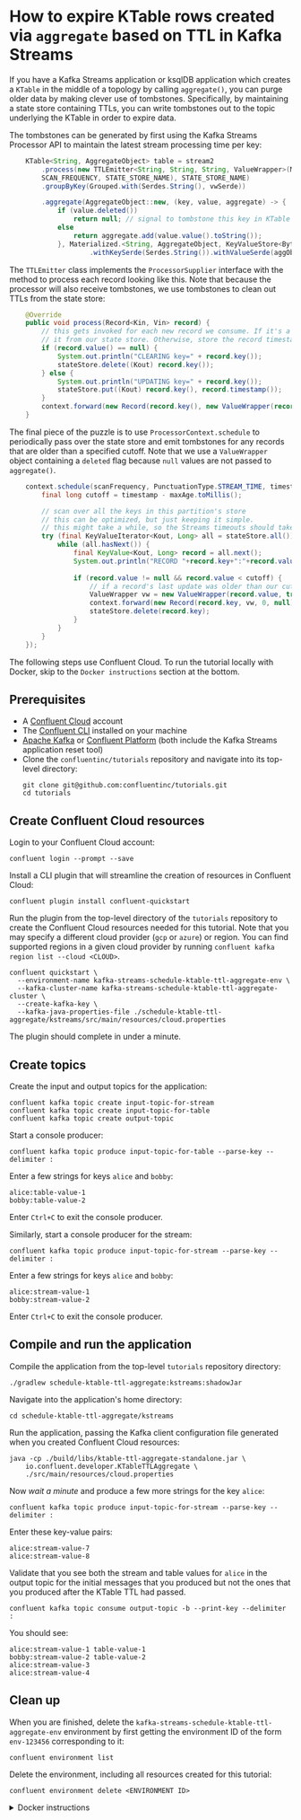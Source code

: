 <!-- title: How to expire KTable rows created via `aggregate` based on TTL in Kafka Streams -->
<!-- description: In this tutorial, learn how to expire KTable rows created via `aggregate` based on TTL in Kafka Streams, with step-by-step instructions and supporting code. -->

# How to expire KTable rows created via `aggregate` based on TTL in Kafka Streams

If you have a Kafka Streams application or ksqlDB application which creates a `KTable` in the middle of a topology by calling `aggregate()`, you can purge older data by making clever use of tombstones. Specifically, by maintaining a state store containing TTLs, you can write tombstones out to the topic underlying the KTable in order to expire data.

The tombstones can be generated by first using the Kafka Streams Processor API to maintain the latest stream processing time per key:

```java
    KTable<String, AggregateObject> table = stream2
        .process(new TTLEmitter<String, String, String, ValueWrapper>(MAX_AGE,
        SCAN_FREQUENCY, STATE_STORE_NAME), STATE_STORE_NAME)
        .groupByKey(Grouped.with(Serdes.String(), vwSerde))

        .aggregate(AggregateObject::new, (key, value, aggregate) -> {
            if (value.deleted())
                return null; // signal to tombstone this key in KTable
            else
                return aggregate.add(value.value().toString());
            }, Materialized.<String, AggregateObject, KeyValueStore<Bytes, byte[]>>as("eventstore")
                    .withKeySerde(Serdes.String()).withValueSerde(aggObjectSerde));
```

The `TTLEmitter` class implements the `ProcessorSupplier` interface with the method to process each record looking like this. Note that because the processor will also receive tombstones, we use tombstones to clean out TTLs from the state store:

```java
    @Override
    public void process(Record<Kin, Vin> record) {
        // this gets invoked for each new record we consume. If it's a tombstone, delete
        // it from our state store. Otherwise, store the record timestamp.
        if (record.value() == null) {
            System.out.println("CLEARING key=" + record.key());
            stateStore.delete((Kout) record.key());
        } else {
            System.out.println("UPDATING key=" + record.key());
            stateStore.put((Kout) record.key(), record.timestamp());
        }
        context.forward(new Record(record.key(), new ValueWrapper(record.value(), false), record.timestamp()));
    }
```

The final piece of the puzzle is to use `ProcessorContext.schedule` to periodically pass over the state store and emit tombstones for any records that are older than a specified cutoff. Note that we use a `ValueWrapper` object containing a `deleted` flag because `null` values are not passed to `aggregate()`.

```java
    context.schedule(scanFrequency, PunctuationType.STREAM_TIME, timestamp -> {
        final long cutoff = timestamp - maxAge.toMillis();

        // scan over all the keys in this partition's store
        // this can be optimized, but just keeping it simple.
        // this might take a while, so the Streams timeouts should take this into account
        try (final KeyValueIterator<Kout, Long> all = stateStore.all()) {
            while (all.hasNext()) {
                final KeyValue<Kout, Long> record = all.next();
                System.out.println("RECORD "+record.key+":"+record.value);
    
                if (record.value != null && record.value < cutoff) {
                    // if a record's last update was older than our cutoff, emit a tombstone.
                    ValueWrapper vw = new ValueWrapper(record.value, true);
                    context.forward(new Record(record.key, vw, 0, null));
                    stateStore.delete(record.key);
                }
            }
        }
    });
```

The following steps use Confluent Cloud. To run the tutorial locally with Docker, skip to the `Docker instructions` section at the bottom.

## Prerequisites

* A [Confluent Cloud](https://confluent.cloud/signup) account
* The [Confluent CLI](https://docs.confluent.io/confluent-cli/current/install.html) installed on your machine
* [Apache Kafka](https://kafka.apache.org/downloads) or [Confluent Platform](https://docs.confluent.io/platform/current/installation/installing_cp/zip-tar.html) (both include the Kafka Streams application reset tool)
* Clone the `confluentinc/tutorials` repository and navigate into its top-level directory:
  ```shell
  git clone git@github.com:confluentinc/tutorials.git
  cd tutorials
  ```

## Create Confluent Cloud resources

Login to your Confluent Cloud account:

```shell
confluent login --prompt --save
```

Install a CLI plugin that will streamline the creation of resources in Confluent Cloud:

```shell
confluent plugin install confluent-quickstart
```

Run the plugin from the top-level directory of the `tutorials` repository to create the Confluent Cloud resources needed for this tutorial. Note that you may specify a different cloud provider (`gcp` or `azure`) or region. You can find supported regions in a given cloud provider by running `confluent kafka region list --cloud <CLOUD>`.

```shell
confluent quickstart \
  --environment-name kafka-streams-schedule-ktable-ttl-aggregate-env \
  --kafka-cluster-name kafka-streams-schedule-ktable-ttl-aggregate-cluster \
  --create-kafka-key \
  --kafka-java-properties-file ./schedule-ktable-ttl-aggregate/kstreams/src/main/resources/cloud.properties
```

The plugin should complete in under a minute.

## Create topics

Create the input and output topics for the application:

```shell
confluent kafka topic create input-topic-for-stream
confluent kafka topic create input-topic-for-table
confluent kafka topic create output-topic
```

Start a console producer:

```shell
confluent kafka topic produce input-topic-for-table --parse-key --delimiter :
```

Enter a few strings for keys `alice` and `bobby`:

```plaintext
alice:table-value-1
bobby:table-value-2
```

Enter `Ctrl+C` to exit the console producer.

Similarly, start a console producer for the stream:

```shell
confluent kafka topic produce input-topic-for-stream --parse-key --delimiter :
```

Enter a few strings for keys `alice` and `bobby`:

```plaintext
alice:stream-value-1
bobby:stream-value-2
```

Enter `Ctrl+C` to exit the console producer.

## Compile and run the application

Compile the application from the top-level `tutorials` repository directory:

```shell
./gradlew schedule-ktable-ttl-aggregate:kstreams:shadowJar
```

Navigate into the application's home directory:

```shell
cd schedule-ktable-ttl-aggregate/kstreams
```

Run the application, passing the Kafka client configuration file generated when you created Confluent Cloud resources:

```shell
java -cp ./build/libs/ktable-ttl-aggregate-standalone.jar \
    io.confluent.developer.KTableTTLAggregate \
    ./src/main/resources/cloud.properties
```

Now *wait a minute* and produce a few more strings for the key `alice`:

```shell
confluent kafka topic produce input-topic-for-stream --parse-key --delimiter :
```

Enter these key-value pairs:

```plaintext
alice:stream-value-7
alice:stream-value-8
```

Validate that you see both the stream and table values for `alice` in the output topic for the initial messages that you produced but not the ones that you produced after the KTable TTL had passed.

```shell
confluent kafka topic consume output-topic -b --print-key --delimiter :
```

You should see:

```shell
alice:stream-value-1 table-value-1
bobby:stream-value-2 table-value-2
alice:stream-value-3
alice:stream-value-4
```

## Clean up

When you are finished, delete the `kafka-streams-schedule-ktable-ttl-aggregate-env` environment by first getting the environment ID of the form `env-123456` corresponding to it:

```shell
confluent environment list
```

Delete the environment, including all resources created for this tutorial:

```shell
confluent environment delete <ENVIRONMENT ID>
```

<details>
  <summary>Docker instructions</summary>

  ## Prerequisites

  * Docker running via [Docker Desktop](https://docs.docker.com/desktop/) or [Docker Engine](https://docs.docker.com/engine/install/)
  * [Docker Compose](https://docs.docker.com/compose/install/). Ensure that the command `docker compose version` succeeds.
  * Clone the `confluentinc/tutorials` repository and navigate into its top-level directory:
    ```shell
    git clone git@github.com:confluentinc/tutorials.git
    cd tutorials
    ```

  ## Start Kafka in Docker

  Start Kafka with the following command run from the top-level `tutorials` repository directory:

  ```shell
  docker compose -f ./docker/docker-compose-kafka.yml up -d
  ```

  ## Create topics

  Open a shell in the broker container:

  ```shell
  docker exec -it broker /bin/bash
  ```

  Create the input and output topics for the application:

  ```shell
  kafka-topics --bootstrap-server localhost:9092 --create --topic input-topic-for-stream
  kafka-topics --bootstrap-server localhost:9092 --create --topic input-topic-for-table
  kafka-topics --bootstrap-server localhost:9092 --create --topic output-topic
  ```

  Start a console producer:

  ```shell
  kafka-console-producer --bootstrap-server localhost:9092 --topic input-topic-for-table \
      --property "parse.key=true" --property "key.separator=:"
  ```

  Enter a few strings for keys `alice` and `bobby`:

  ```plaintext
  alice:table-value-1
  bobby:table-value-2
  ```
  
  Enter `Ctrl+C` to exit the console producer.

  Similarly, start a console producer for the stream:

  ```shell
  kafka-console-producer --bootstrap-server localhost:9092 --topic input-topic-for-stream \
      --property "parse.key=true" --property "key.separator=:"
  ```

  Enter a few strings for keys `alice` and `bobby`:

  ```plaintext
  alice:stream-value-1
  bobby:stream-value-2
  ```

  Enter `Ctrl+C` to exit the console producer.

  ## Compile and run the application

  On your local machine, compile the app:

  ```shell
  ./gradlew schedule-ktable-ttl-aggregate:kstreams:shadowJar
  ```

  Navigate into the application's home directory:

  ```shell
  cd schedule-ktable-ttl-aggregate/kstreams
  ```

  Run the application, passing the `local.properties` Kafka client configuration file that points to the broker's bootstrap servers endpoint at `localhost:9092`:

  ```shell
  java -cp ./build/libs/ktable-ttl-aggregate-standalone.jar \
      io.confluent.developer.KTableTTLAggregate \
      ./src/main/resources/local.properties
  ```

  Now *wait a minute* and produce a few more strings for the key `alice`:

  ```shell
  kafka-console-producer --bootstrap-server localhost:9092 --topic input-topic-for-stream \
      --property "parse.key=true" --property "key.separator=:"
  ```

  Enter these key-value pairs:

  ```plaintext
  alice:stream-value-3
  alice:stream-value-4
  ```

  Validate that you see both the stream and table values for `alice` in the output topic for the initial messages that you produced but not the ones that you produced after the KTable TTL had passed.

  ```shell
  kafka-console-consumer --bootstrap-server localhost:9092 --topic output-topic --from-beginning \
    --property "print.key=true" --property "key.separator=:"
  ```

  You should see:

  ```shell
  alice:stream-value-1 table-value-1
  bobby:stream-value-2 table-value-2
  alice:stream-value-3
  alice:stream-value-4
  ```

  ## Clean up

  From your local machine, stop the broker container:

  ```shell
  docker compose -f ./docker/docker-compose-kafka.yml down
  ```
</details>
